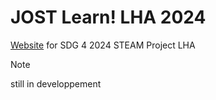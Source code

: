 # JOST Learn! LHA 2024

[Website](https://jostlearn.org/) for SDG 4 2024 STEAM Project LHA

> [!NOTE]
> still in developpement
